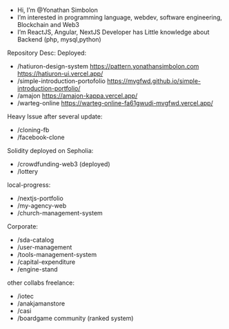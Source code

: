 -  Hi, I’m @Yonathan Simbolon
-  I’m interested in programming language, webdev, software engineering, Blockchain and Web3
-  I’m ReactJS, Angular, NextJS Developer has Little knowledge about Backend (php, mysql,python)

Repository Desc:
Deployed:
-  /hatiuron-design-system https://pattern.yonathansimbolon.com https://hatiuron-ui.vercel.app/
-  /simple-introduction-portofolio  https://mvgfwd.github.io/simple-introduction-portfolio/
-  /amajon  https://amajon-kappa.vercel.app/
-  /warteg-online  https://warteg-online-fa61gwudi-mvgfwd.vercel.app/

Heavy Issue after several update:
-  /cloning-fb
-  /facebook-clone

Solidity deployed on Sepholia:
-  /crowdfunding-web3 (deployed)
-  /lottery

local-progress:
-  /nextjs-portfolio
-  /my-agency-web
-  /church-management-system

Corporate:
-  /sda-catalog
-  /user-management
-  /tools-management-system
-  /capital-expenditure
-  /engine-stand

other collabs freelance:
-  /iotec
-  /anakjamanstore
-  /casi
-  /boardgame community (ranked system)

<!---
mvgfwd/mvgfwd is a ✨ special ✨ repository because its `README.md` (this file) appears on your GitHub profile.
You can click the Preview link to take a look at your changes.
--->
